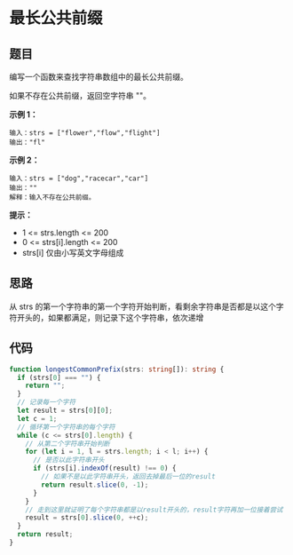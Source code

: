 # 最长公共前缀

## 题目

编写一个函数来查找字符串数组中的最长公共前缀。

如果不存在公共前缀，返回空字符串 ""。

**示例 1：**

```
输入：strs = ["flower","flow","flight"]
输出："fl"
```

**示例 2：**

```
输入：strs = ["dog","racecar","car"]
输出：""
解释：输入不存在公共前缀。
```

**提示：**

- 1 <= strs.length <= 200
- 0 <= strs[i].length <= 200
- strs[i] 仅由小写英文字母组成

## 思路

从 strs 的第一个字符串的第一个字符开始判断，看剩余字符串是否都是以这个字符开头的，如果都满足，则记录下这个字符串，依次递增

## 代码

```ts
function longestCommonPrefix(strs: string[]): string {
  if (strs[0] === "") {
    return "";
  }
  // 记录每一个字符
  let result = strs[0][0];
  let c = 1;
  // 循环第一个字符串的每个字符
  while (c <= strs[0].length) {
    // 从第二个字符串开始判断
    for (let i = 1, l = strs.length; i < l; i++) {
      // 是否以此字符串开头
      if (strs[i].indexOf(result) !== 0) {
        // 如果不是以此字符串开头，返回去掉最后一位的result
        return result.slice(0, -1);
      }
    }
    // 走到这里就证明了每个字符串都是以result开头的，result字符再加一位接着尝试
    result = strs[0].slice(0, ++c);
  }
  return result;
}
```
